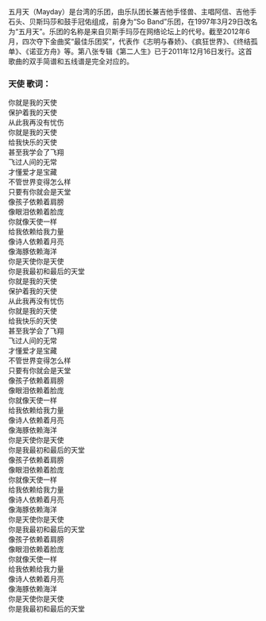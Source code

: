 

五月天（Mayday）是台湾的乐团，由乐队团长兼吉他手怪兽、主唱阿信、吉他手石头、贝斯玛莎和鼓手冠佑组成，前身为“So
Band”乐团，在1997年3月29日改名为“五月天”。乐团的名称是来自贝斯手玛莎在网络论坛上的代号。截至2012年6月，四次夺下金曲奖“最佳乐团奖”，代表作《志明与春娇》、《疯狂世界》、《终结孤单》、《诺亚方舟》等。第八张专辑《第二人生》已于2011年12月16日发行。这首歌曲的双手简谱和五线谱是完全对应的。

### 天使 歌词：

你就是我的天使  
保护着我的天使  
从此我再没有忧伤  
你就是我的天使  
给我快乐的天使  
甚至我学会了飞翔  
飞过人间的无常  
才懂爱才是宝藏  
不管世界变得怎么样  
只要有你就会是天堂  
像孩子依赖着肩膀  
像眼泪依赖着脸庞  
你就像天使一样  
给我依赖给我力量  
像诗人依赖着月亮  
像海豚依赖海洋  
你是天使你是天使  
你是我最初和最后的天堂  
你就是我的天使  
保护着我的天使  
从此我再没有忧伤  
你就是我的天使  
给我快乐的天使  
甚至我学会了飞翔  
飞过人间的无常  
才懂爱才是宝藏  
不管世界变得怎么样  
只要有你就会是天堂  
像孩子依赖着肩膀  
像眼泪依赖着脸庞  
你就像天使一样  
给我依赖给我力量  
像诗人依赖着月亮  
像海豚依赖海洋  
你是天使你是天使  
你是我最初和最后的天堂  
像孩子依赖着肩膀  
像眼泪依赖着脸庞  
你就像天使一样  
给我依赖给我力量  
像诗人依赖着月亮  
像海豚依赖海洋  
你是天使你是天使  
你是我最初和最后的天堂  
像孩子依赖着肩膀  
像眼泪依赖着脸庞  
你就像天使一样  
给我依赖给我力量  
像诗人依赖着月亮  
像海豚依赖海洋  
你是天使你是天使  
你是我最初和最后的天堂

